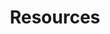 ---
# Page title
title: Resources
# Page type - we want a landing page (such as a homepage)
type: landing

# Your landing page sections - add as many different content blocks as you like
sections:
  # A section to display blog posts
  - block: collection
    id: research
    content:
      title: Resources and tools
      subtitle: 
      text: 
      # Display content from the `content/resources` folder
      filters:
        folders:
          - resources
    design:
      # Choose how many columns the section has. Valid values: '1' or '2'.
      columns: '1'
      # Choose your content listing view - here we use the `showcase` view
      view: resources
      # For the Showcase view, do you want to flip alternate rows?
      flip_alt_rows: false
---